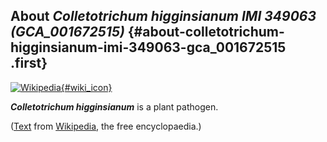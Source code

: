 About *Colletotrichum higginsianum IMI 349063 (GCA\_001672515)* {#about-colletotrichum-higginsianum-imi-349063-gca_001672515 .first}
---------------------------------------------------------------

[![Wikipedia](/img/wikipedia_logo_v2_en.png){#wiki_icon}](http://en.wikipedia.org/wiki/Colletotrichum_higginsianum)

***Colletotrichum higginsianum*** is a plant pathogen.

([Text](http://en.wikipedia.org/wiki/Colletotrichum_higginsianum) from
[Wikipedia](http://en.wikipedia.org/), the free encyclopaedia.)
